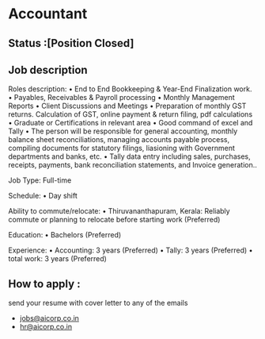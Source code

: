 # Accountant

## Status :[Position Closed]

## Job description

Roles description:
• End to End Bookkeeping & Year-End Finalization work.
• Payables, Receivables & Payroll processing
• Monthly Management Reports
• Client Discussions and Meetings
• Preparation of monthly GST returns. Calculation of GST, online payment & return filing, pdf calculations
• Graduate or Certifications in relevant area
• Good command of excel and Tally
• The person will be responsible for general accounting, monthly balance sheet reconciliations, managing accounts payable process, compiling documents for statutory filings, liasioning with Government departments and banks, etc.
• Tally data entry including sales, purchases, receipts, payments, bank reconciliation statements, and Invoice generation..

Job Type: Full-time

Schedule:
• Day shift

Ability to commute/relocate:
• Thiruvananthapuram, Kerala: Reliably commute or planning to relocate before starting work (Preferred)

Education:
• Bachelors (Preferred)

Experience:
• Accounting: 3 years (Preferred)
• Tally: 3 years (Preferred)
• total work: 3 years (Preferred)

## How to apply :
send your resume with cover letter to any of the emails
 - jobs@aicorp.co.in
 - hr@aicorp.co.in
